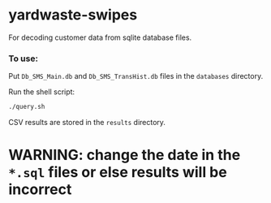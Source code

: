 # yardwaste-swipes

For decoding customer data from sqlite database files.

### To use:

Put `Db_SMS_Main.db` and `Db_SMS_TransHist.db` files in the `databases`
directory.

Run the shell script:

```sh
./query.sh
```

CSV results are stored in the `results` directory.

# WARNING: change the date in the `*.sql` files or else results will be incorrect
